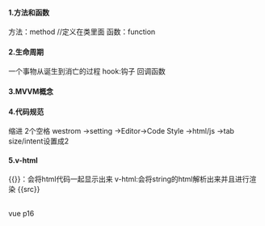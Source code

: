 #### 1.方法和函数
方法：method //定义在类里面
函数：function   

#### 2.生命周期
一个事物从诞生到消亡的过程
hook:钩子
回调函数

#### 3.MVVM概念

#### 4.代码规范
缩进 2个空格
westrom ->setting ->Editor->Code Style ->html/js ->tab size/intent设置成2

#### 5.v-html
{{}}：会将html代码一起显示出来
v-html:会将string的html解析出来并且进行渲染
{{src}}   <br>
<h2 v-html="src"></h2>
vue p16
